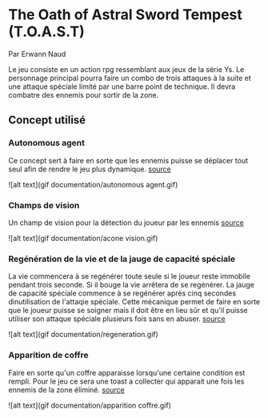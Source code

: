 # The Oath of Astral Sword Tempest (T.O.A.S.T)
Par Erwann Naud

Le jeu consiste en un action rpg ressemblant aux jeux de la série Ys. Le personnage principal pourra faire un combo de trois attaques à la suite et une attaque spéciale limité par une barre point de technique. Il devra combatre des ennemis pour sortir de la zone.

## Concept utilisé

###  Autonomous agent
Ce concept sert à faire en sorte que les ennemis puisse se déplacer tout seul afin de rendre le jeu plus dynamique.
[source](https://en.wikipedia.org/wiki/Autonomous_agent)

![alt text](gif documentation/autonomous agent.gif)

###  Champs de vision
Un champ de vision pour la détection du joueur par les ennemis
[source](https://gamedev.stackexchange.com/questions/120430/drawing-visibility-polygons-in-unity-for-vision-cones-with-occlusion)

![alt text](gif documentation/acone vision.gif)

###  Regénération de la vie et de la jauge de capacité spéciale
La vie commencera à se regénérer toute seule si le joueur reste immobile pendant trois seconde. Si il bouge la vie arrêtera de se regénérer. La jauge de capacité spéciale commence à se regénérer après cinq secondes dìnutilisation de l'attaqie spéciale. Cette mécanique permet de faire en sorte que le joueur puisse se soigner mais il doit être en lieu sûr et qu'il puisse utiliser son attaque spéciale plusieurs fois sans en abuser.
[source](https://www.giantbomb.com/regenerating-health/3015-83/)

![alt text](gif documentation/regeneration.gif)

###  Apparition de coffre
Faire en sorte qu'un coffre apparaisse lorsqu'une certaine condition est rempli. Pour le jeu ce sera une toast a collecter qui apparait une fois les ennemis de la zone éliminé.
[source](https://www.reddit.com/r/EnterTheGungeon/comments/q2nodl/i_got_black_chest_spawning_after_cleaning_a_room/)

![alt text](gif documentation/apparition coffre.gif)